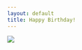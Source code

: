 ```yaml
---
layout: default
title: Happy Birthday!
---
```



<img src = "{{site.baseurl}}/assets/img/Nancy_2021_birthday_gift.gif">